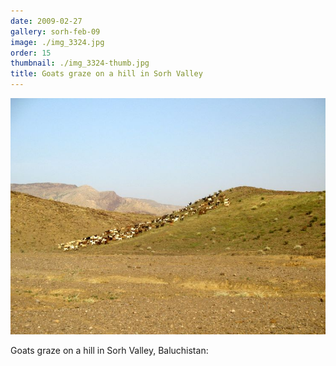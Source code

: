 ```yaml
---
date: 2009-02-27
gallery: sorh-feb-09
image: ./img_3324.jpg
order: 15
thumbnail: ./img_3324-thumb.jpg
title: Goats graze on a hill in Sorh Valley
---
```


![Goats graze on a hill in Sorh Valley](./img_3324.jpg)

Goats graze on a hill in Sorh Valley, Baluchistan: